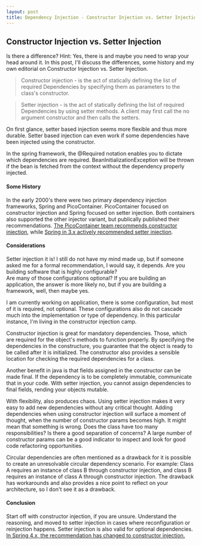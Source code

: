 ```yaml
---
layout: post
title: Dependency Injection - Constructor Injection vs. Setter Injection
---
```


## Constructor Injection vs. Setter Injection
Is there a difference?  Hint: Yes, there is and maybe you need to wrap your head around it.
In this post, I'll discuss the differences, some history and my own editorial on
Constructor Injection vs. Setter Injection.

> Constructor injection - is the act of statically defining the list of 
required Dependencies by specifying them as parameters to the class's constructor. 

> Setter injection -  is the act of statically defining the list of 
required Dependencies by using setter methods. A client may first call the no 
argument constructor and then calls the setters.

On first glance, setter based injection seems more flexible and thus more durable.
Setter based injection can even work if some dependencies have been injected using
the constructor.  

In the spring framework, the @Required notation enables you to dictate which dependencies are
required.  BeanInitializationException will be thrown if the bean is fetched from the context
without the dependency properly injected.


#### Some History
In the early 2000's there were two primary dependency injection frameworks, Spring and PicoContainer.
PicoContainer focused on constructor injection and Spring focused on setter injection.  Both containers
also supported the other injector variant, but publically published their recommendations. 
[The PicoContainer team recommends constructor injection](http://picocontainer.com/setter-injection.html), 
while [Spring in 3.x actively recommended setter injection](https://docs.spring.io/spring/docs/3.1.x/spring-framework-reference/html/beans.html#d0e2778).


#### Considerations
Setter injection it is!  I still do not have my mind made up, but if someone asked me for a formal
recommendation, I would say, it depends.  Are you building software that is highly configurable?  
Are many of those configurations optional?  If you are building an application, the answer is more 
likely no, but if you are building a framework, well, then maybe yes.  

I am currently working on application, there is some configuration, but most of it is required, not 
optional.  These configurations also do not cascade much into the implementation or type
of dependency. In this particular instance, I'm living in the constructor injection camp.  

Constructor injection is great for mandatory dependencies.  Those, which are required for the object's
methods to function properly.  By specifying the dependencies in the constructure, you guarantee 
that the object is ready to be called after it is initialized.  The constructor also provides a sensible 
location for checking the required dependencies for a class.  

Another benefit in java is that fields assigned in the constructor can be made final.  If the dependency
is to be completely immutable, communicate that in your code.  With setter injection, you cannot assign
dependencies to final fields, rending your objects mutable. 

With flexibility, also produces chaos.  Using setter injection makes it very easy to add new 
dependencies without any critical thought.  Adding dependencies when using constructor injection will
surface a moment of thought, when the number of constructor params becomes high.  It might mean that
something is wrong.  Does the class have too many responsibilities?  Is there a good separation of 
concerns?  A large number of constructor params can be a good indicator to inspect and look for good
code refactoring opportunities.  

Circular dependencies are often mentioned as a drawback for it is possible to create an unresolvable 
circular dependency scenario.
For example: Class A requires an instance of class B through constructor injection, and class B requires 
an instance of class A through constructor injection.  The drawback has workarounds and also provides
a nice point to reflect on your architecture, so I don't see it as a drawback.  


#### Conclusion
Start off with constructor injection, if you are unsure.  Understand the reasoning, and moved to setter
injection in cases where reconfiguration or reinjection happens.  Setter injection is also valid for
optional dependencies.  
[In Spring 4.x, the recommendation has changed to constructor injection.](https://docs.spring.io/spring/docs/4.2.x/spring-framework-reference/html/beans.html#beans-setter-injection)
     
